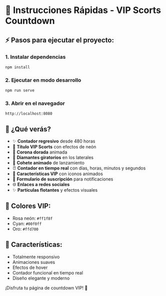 # 🚀 Instrucciones Rápidas - VIP Scorts Countdown

## ⚡ Pasos para ejecutar el proyecto:

### 1. Instalar dependencias
```bash
npm install
```

### 2. Ejecutar en modo desarrollo
```bash
npm run serve
```

### 3. Abrir en el navegador
```
http://localhost:8080
```

## 🎯 ¿Qué verás?

- ✨ **Contador regresivo** desde 480 horas
- 🌟 **Título VIP Scorts** con efectos de neón
- 👑 **Corona dorada** animada
- 💎 **Diamantes giratorios** en los laterales
- 🚀 **Cohete animado** de lanzamiento
- ⏰ **Contador en tiempo real** con días, horas, minutos y segundos
- 🎨 **Características VIP** con iconos animados
- 📧 **Formulario de suscripción** para notificaciones
- 🌐 **Enlaces a redes sociales**
- ✨ **Partículas flotantes** y efectos visuales

## 🎨 Colores VIP:
- Rosa neón: `#ff1f8f`
- Cyan: `#00f0ff`
- Oro: `#ffd700`

## 📱 Características:
- Totalmente responsivo
- Animaciones suaves
- Efectos de hover
- Contador funcional en tiempo real
- Diseño elegante y moderno

¡Disfruta tu página de countdown VIP! 🌟 